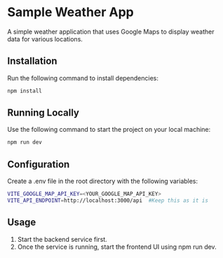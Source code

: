 # Sample Weather App

A simple weather application that uses Google Maps to display weather data for various locations.

## Installation

Run the following command to install dependencies:

```sh
npm install
```

## Running Locally

Use the following command to start the project on your local machine:

```sh
npm run dev
```

## Configuration

Create a .env file in the root directory with the following variables:
```sh
VITE_GOOGLE_MAP_API_KEY=<YOUR_GOOGLE_MAP_API_KEY>
VITE_API_ENDPOINT=http://localhost:3000/api  #Keep this as it is
```

## Usage

1.	Start the backend service first.
2.	Once the service is running, start the frontend UI using npm run dev.
